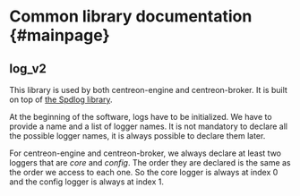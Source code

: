 # Common library documentation {#mainpage}

## log\_v2

This library is used by both centreon-engine and centreon-broker. It is built
on top of [the Spdlog library](https://github.com/gabime/spdlog/wiki/1.-QuickStart).

At the beginning of the software, logs have to be initialized. We have to provide
a name and a list of logger names. It is not mandatory to declare all the possible
logger names, it is always possible to declare them later.

For centreon-engine and centreon-broker, we always declare at least two loggers
that are *core* and *config*. The order they are declared is the same as the
order we access to each one. So the core logger is always at index 0 and the
config logger is always at index 1.
